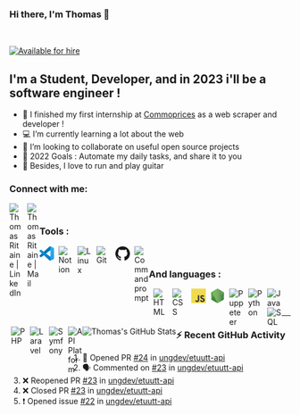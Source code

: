 ### Hi there, I'm Thomas 👋

<br />

[<img alt="Available for hire" src="https://img.shields.io/badge/Available%20for%20hire-Contact%20me%20%F0%9F%A4%9D-success" />](https://www.linkedin.com/in/thomas-ritaine/)

## I'm a Student, Developer, and in 2023 i'll be a software engineer !

- 👔 I finished my first internship at [Commoprices](https://commoprices.com/en) as a web scraper and developer !
- 💻 I’m currently learning a lot about the web
- 🤝 I’m looking to collaborate on useful open source projects
- 🎯 2022 Goals : Automate my daily tasks, and share it to you
- 🐣 Besides, I love to run and play guitar

### Connect with me:

[<img align="left" alt="Thomas Ritaine | LinkedIn" width="22px" src="https://cdn.jsdelivr.net/npm/simple-icons@v3/icons/linkedin.svg" />](https://www.linkedin.com/in/thomas-ritaine/)
[<img align="left" width="22px" style="margin-left:10px" alt="Thomas Ritaine | Mail" src="https://svgsilh.com/svg/146039.svg" />](mailto:thomas.ritaine@outlook.com)

<br />

### Tools :

<img align="left" width="26px" alt="Visual Studio Code" title="Visual Studio Code" src="https://raw.githubusercontent.com/github/explore/80688e429a7d4ef2fca1e82350fe8e3517d3494d/topics/visual-studio-code/visual-studio-code.png" />
<img align="left" width="26px" style="margin-left:8px" alt="Notion" title="Notion" src="https://cdn.worldvectorlogo.com/logos/notion-logo-1.svg" />
<img align="left" width="26px" style="margin-left:8px" alt="Linux" title="Linux" src="https://upload.wikimedia.org/wikipedia/commons/thumb/2/2b/Tux-simple.svg/154px-Tux-simple.svg.png" />
<img align="left" width="26px" style="margin-left:8px" alt="Git" title="Git" src="https://iconape.com/wp-content/png_logo_vector/git-icon.png" />
<img align="left" width="26px" style="margin-left:8px" alt="GitHub" title="GitHub" src="https://raw.githubusercontent.com/github/explore/78df643247d429f6cc873026c0622819ad797942/topics/github/github.png" />
<img align="left" width="26px" style="margin-left:8px" alt="Command prompt" title="Command prompt" src="https://cdn-icons-png.flaticon.com/512/0/655.png" />

<br />

### And languages :

<img align="left" width="26px" style="margin-left:8px" alt="HTML" title="HTML" src="https://cdn-icons-png.flaticon.com/512/732/732212.png" />
<img align="left" width="26px" style="margin-left:8px" alt="CSS" title="CSS" src="https://cdn-icons-png.flaticon.com/512/732/732190.png" />
<img align="left" width="26px" style="margin-left:8px" alt="JavaScript" title="JavaScript" src="https://raw.githubusercontent.com/github/explore/80688e429a7d4ef2fca1e82350fe8e3517d3494d/topics/javascript/javascript.png" />
<img align="left" width="26px" style="margin-left:8px" alt="Node.js" title="Node.js" src="https://raw.githubusercontent.com/github/explore/80688e429a7d4ef2fca1e82350fe8e3517d3494d/topics/nodejs/nodejs.png" />
<img align="left" width="26px" style="margin-left:8px" alt="Puppeteer" title="Puppeteer" src="https://seeklogo.com/images/P/puppeteer-logo-254C5F1692-seeklogo.com.png" />
<img align="left" width="26px" style="margin-left:8px" alt="Python" title="Python" src="https://upload.wikimedia.org/wikipedia/commons/thumb/c/c3/Python-logo-notext.svg/1200px-Python-logo-notext.svg.png" />
<img align="left" width="26px" style="margin-left:8px" alt="Java" title="Java" src="https://upload.wikimedia.org/wikipedia/fr/thumb/2/2e/Java_Logo.svg/550px-Java_Logo.svg.png" />
<img align="left" width="26px" style="margin-left:8px" alt="SQL" title="SQL" src="https://w7.pngwing.com/pngs/167/148/png-transparent-microsoft-azure-sql-database-microsoft-sql-server-database-blue-text-logo-thumbnail.png" />
<img align="left" width="26px" style="margin-left:3px" alt="PHP" title="PHP" src="https://upload.wikimedia.org/wikipedia/commons/thumb/2/27/PHP-logo.svg/2560px-PHP-logo.svg.png" />
<img align="left" width="26px" style="margin-left:8px" alt="Laravel" title="Laravel" src="https://upload.wikimedia.org/wikipedia/commons/thumb/9/9a/Laravel.svg/1200px-Laravel.svg.png" />
<img align="left" width="26px" style="margin-left:8px" alt="Symfony" title="Symfony" src="https://seeklogo.com/images/S/symfony-logo-AA34C8FC16-seeklogo.com.png" />
<img align="left" width="26px" style="margin-left:8px" alt="API Platform" title="API Platform" src="https://api-platform.com/static/74e20e175f4d908bbc0f1e2af28d3d66/Logo_Circle%20webby%20blue.svg" />
<br />
<br />

---

<img align="left" alt="Thomas's GitHub Stats" src="https://github-readme-stats.vercel.app/api?username=thomasritaine&show_icons=true&hide_border=true" />

### ⚡ Recent GitHub Activity
<!--START_SECTION:activity-->
1. 💪 Opened PR [#24](https://github.com/ungdev/etuutt-api/pull/24) in [ungdev/etuutt-api](https://github.com/ungdev/etuutt-api)
2. 🗣 Commented on [#23](https://github.com/ungdev/etuutt-api/issues/23) in [ungdev/etuutt-api](https://github.com/ungdev/etuutt-api)
3. ❌ Reopened PR [#23](https://github.com/ungdev/etuutt-api/pull/23) in [ungdev/etuutt-api](https://github.com/ungdev/etuutt-api)
4. ❌ Closed PR [#23](https://github.com/ungdev/etuutt-api/pull/23) in [ungdev/etuutt-api](https://github.com/ungdev/etuutt-api)
5. ❗️ Opened issue [#22](https://github.com/ungdev/etuutt-api/issues/22) in [ungdev/etuutt-api](https://github.com/ungdev/etuutt-api)
<!--END_SECTION:activity-->
